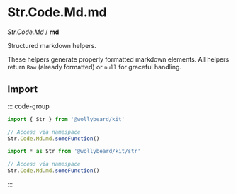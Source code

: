 # Str.Code.Md.md

_Str.Code.Md_ / **md**

Structured markdown helpers.

These helpers generate properly formatted markdown elements. All helpers return `Raw` (already formatted) or `null` for graceful handling.

## Import

::: code-group

```typescript [Namespace]
import { Str } from '@wollybeard/kit'

// Access via namespace
Str.Code.Md.md.someFunction()
```

```typescript [Barrel]
import * as Str from '@wollybeard/kit/str'

// Access via namespace
Str.Code.Md.md.someFunction()
```

:::
